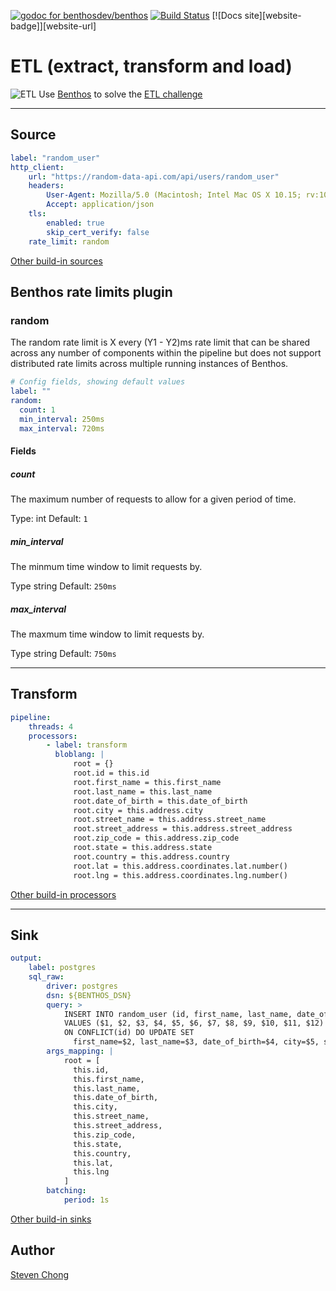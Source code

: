 [![godoc for benthosdev/benthos][godoc-badge]][godoc-url]
[![Build Status][actions-badge]][actions-url]
[![Docs site][website-badge]][website-url]

# ETL (extract, transform and load)

![ETL](https://www.benthos.dev/img/what-is-blob.svg)
Use [Benthos](https://www.benthos.dev) to solve the [ETL challenge](https://databricks.com/glossary/extract-transform-load)

---

## Source

```yaml
label: "random_user"
http_client:
    url: "https://random-data-api.com/api/users/random_user"
    headers:
        User-Agent: Mozilla/5.0 (Macintosh; Intel Mac OS X 10.15; rv:100.0) Gecko/20100101 Firefox/100.0
        Accept: application/json
    tls:
        enabled: true
        skip_cert_verify: false
    rate_limit: random
```

[Other build-in sources][sources-link]

## Benthos rate limits plugin

### random

The random rate limit is X every (Y1 - Y2)ms rate limit that can be shared across any number of components within the pipeline but does not support distributed rate limits across multiple running instances of Benthos.

```yaml
# Config fields, showing default values
label: ""
random:
  count: 1
  min_interval: 250ms
  max_interval: 720ms
```

#### Fields

##### count

The maximum number of requests to allow for a given period of time.

Type: int
Default: `1`

##### min_interval

The minmum time window to limit requests by.

Type string
Default: `250ms`

##### max_interval

The maxmum time window to limit requests by.

Type string
Default: `750ms`

---

## Transform

```yaml
pipeline:
    threads: 4
    processors:
        - label: transform
          bloblang: |
              root = {}
              root.id = this.id
              root.first_name = this.first_name
              root.last_name = this.last_name
              root.date_of_birth = this.date_of_birth
              root.city = this.address.city
              root.street_name = this.address.street_name
              root.street_address = this.address.street_address
              root.zip_code = this.address.zip_code
              root.state = this.address.state
              root.country = this.address.country
              root.lat = this.address.coordinates.lat.number()
              root.lng = this.address.coordinates.lng.number()
```

[Other build-in processors][processors-link]

---

## Sink

```yaml
output:
    label: postgres
    sql_raw:
        driver: postgres
        dsn: ${BENTHOS_DSN}
        query: >
            INSERT INTO random_user (id, first_name, last_name, date_of_birth, city, street_name, street_address, zip_code, state, country, lat, lng)
            VALUES ($1, $2, $3, $4, $5, $6, $7, $8, $9, $10, $11, $12)
            ON CONFLICT(id) DO UPDATE SET
              first_name=$2, last_name=$3, date_of_birth=$4, city=$5, street_name=$6, street_address=$7, zip_code=$8, state=$9, country=$10, lat=$11, lng=$12;
        args_mapping: |
            root = [
              this.id,
              this.first_name,
              this.last_name,
              this.date_of_birth,
              this.city,
              this.street_name,
              this.street_address,
              this.zip_code,
              this.state,
              this.country,
              this.lat,
              this.lng
            ]
        batching:
            period: 1s
```

[Other build-in sinks][sinks-link]

## Author

[Steven Chong](https://github.com/teamchong)

[godoc-badge]: https://pkg.go.dev/badge/github.com/benthosdev/benthos/v4/public
[godoc-url]: https://pkg.go.dev/github.com/benthosdev/benthos/v4/public
[actions-badge]: https://github.com/teamchong/backend-test/actions/workflows/test.yml/badge.svg
[actions-url]: https://github.com/teamchong/backend-test/actions/workflows/test.yml
[sources-link]: https://www.benthos.dev/docs/components/inputs/about
[processors-link]: https://www.benthos.dev/docs/components/processors/about
[sinks-link]: https://www.benthos.dev/docs/components/outputs/about